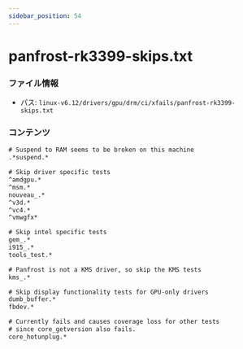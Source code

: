 ```yaml
---
sidebar_position: 54
---
```

# panfrost-rk3399-skips.txt

### ファイル情報

- パス: `linux-v6.12/drivers/gpu/drm/ci/xfails/panfrost-rk3399-skips.txt`

### コンテンツ

```txt
# Suspend to RAM seems to be broken on this machine
.*suspend.*

# Skip driver specific tests
^amdgpu.*
^msm.*
nouveau_.*
^v3d.*
^vc4.*
^vmwgfx*

# Skip intel specific tests
gem_.*
i915_.*
tools_test.*

# Panfrost is not a KMS driver, so skip the KMS tests
kms_.*

# Skip display functionality tests for GPU-only drivers
dumb_buffer.*
fbdev.*

# Currently fails and causes coverage loss for other tests
# since core_getversion also fails.
core_hotunplug.*

```

